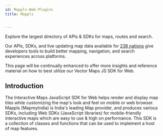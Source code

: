 ```yaml
---
id: Mappls-Web-Plugins
title: Mappls 


---
```




Explore the largest directory of APIs & SDKs for maps, routes and search.

Our APIs, SDKs, and live updating map data available for [238 nations](https://github.com/MapmyIndia/mapmyindia-rest-api/blob/master/docs/countryISO.md) give developers tools to build better mapping, navigation, and search experiences across platforms.

This page will be continually enhanced to offer more insights and reference material on how to best utilize our Vector Maps JS SDK for Web.

## Introduction  
The Interactive Maps JavaScript SDK for Web helps render and display map tiles while customizing the map's look and feel on mobile or web browser. Mappls (MapmyIndia) is India's leading Map provider, and produces various SDKs, including Web SDKs (JavaScript libraries) for mobile-friendly interactive maps which are easy to use & high on performance. 
This SDK is a collection of classes and functions that can be used to implement a host of map features.
